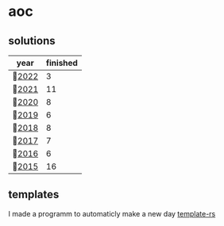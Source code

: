 # aoc

## solutions
| year | finished |
| --- |--------|
|:christmas_tree:[2022](/aoc/src/bin/aoc2022)| 3 |
|:christmas_tree:[2021](/aoc/src/bin/aoc2021)| 11 |
|:christmas_tree:[2020](/aoc/src/bin/aoc2020)| 8 |
|:christmas_tree:[2019](/aoc/src/bin/aoc2019)| 6 |
|:christmas_tree:[2018](/aoc/src/bin/aoc2018)| 8 |
|:christmas_tree:[2017](/aoc/src/bin/aoc2017)| 7 |
|:christmas_tree:[2016](/aoc/src/bin/aoc2016)| 6 |
|:christmas_tree:[2015](/aoc/src/bin/aoc2015)| 16 |

## templates

I made a programm to automaticly make a new day <a href="https://github.com/aichingert/template-rs" traget="_blank">template-rs<a/>
